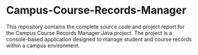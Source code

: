 # Campus-Course-Records-Manager
This repository contains the complete source code and project report for the Campus Course Records Manager Java project. The project is a console-based application designed to manage student and course records within a campus environment.
